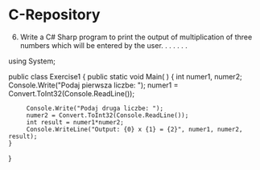 # C-Repository

6. Write a C# Sharp program to print the output of multiplication of three numbers which will be entered by the user. 
.
.
.
.
.
.
>>>>>>>>>>>>>>>>>>>>>>>>>>>>>>>>>>>>>>>>>>>>>>>>>>>>>>>>>>>>>>>>>>
using System;

public class Exercise1
{
    public static void Main( )
    {
         int numer1, numer2;
         Console.Write("Podaj pierwsza liczbe: ");
         numer1 = Convert.ToInt32(Console.ReadLine());
         
         Console.Write("Podaj druga liczbe: ");
         numer2 = Convert.ToInt32(Console.ReadLine());
         int result = numer1*numer2;
         Console.WriteLine("Output: {0} x {1} = {2}", numer1, numer2, result);
    }
}

>>>>>>>>>>>>>>>>>>>>>>>>>>>>>>>>>>>>>>>>>>>>>>>>>>>>>>>>>>>>>>>>>>>>>>>>>>>>>>

